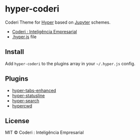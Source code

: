 # hyper-coderi 
Coderi Theme for [Hyper](https://hyper.is) based on [Jupyter](https://github.com/dunovank/jupyter-themes) schemes.

* [Coderi : Inteligência Empresarial](http://coderi.com.br)
* [.hyper.js](https://gist.github.com/kamihouse/052e4240c773857fcc645df45618aea0) file


## Install
Add `hyper-coderi` to the plugins array in your `~/.hyper.js` config.


## Plugins
* [hyper-tabs-enhanced](https://github.com/henrikdahl/hyper-tabs-enhanced)
* [hyper-statusline](https://github.com/henrikdahl/hyper-statusline)
* [hyper-search](https://github.com/henrikdahl/hyper-statusline)
* [hypercwd](https://github.com/henrikdahl/hyper-statusline)


## License
MIT © Coderi : Inteligência Empresarial
